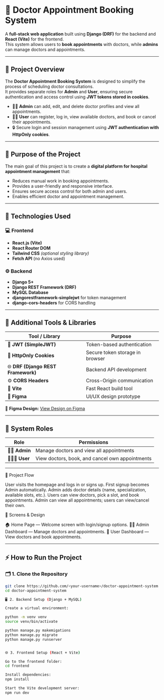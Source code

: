# 🏥 Doctor Appointment Booking System  

A **full-stack web application** built using **Django (DRF)** for the backend and **React (Vite)** for the frontend.  
This system allows users to **book appointments** with doctors, while **admins** can manage doctors and appointments.  

---

## 📖 Project Overview  

The **Doctor Appointment Booking System** is designed to simplify the process of scheduling doctor consultations.  
It provides separate roles for **Admin** and **User**, ensuring secure authentication and access control using **JWT tokens stored in cookies**.  

- 🧑‍⚕️ **Admin** can add, edit, and delete doctor profiles and view all appointments.  
- 👩‍💻 **User** can register, log in, view available doctors, and book or cancel their appointments.  
- 🔒 Secure login and session management using **JWT authentication with HttpOnly cookies**.  

---

## 🎯 Purpose of the Project  

The main goal of this project is to create a **digital platform for hospital appointment management** that:  
- Reduces manual work in booking appointments.  
- Provides a user-friendly and responsive interface.  
- Ensures secure access control for both admin and users.  
- Enables efficient doctor and appointment management.  

---

## 🧩 Technologies Used  

### 💻 Frontend  
- **React.js (Vite)**  
- **React Router DOM**  
- **Tailwind CSS** *(optional styling library)*  
- **Fetch API** (no Axios used)  

### ⚙️ Backend  
- **Django 5+**  
- **Django REST Framework (DRF)**  
- **MySQL Database**  
- **djangorestframework-simplejwt** for token management  
- **django-cors-headers** for CORS handling  

---

## 🧰 Additional Tools & Libraries  

| Tool / Library | Purpose |
|-----------------|----------|
| 🔐 **JWT (SimpleJWT)** | Token-based authentication |
| 🍪 **HttpOnly Cookies** | Secure token storage in browser |
| 🌐 **DRF (Django REST Framework)** | Backend API development |
| ⚙️ **CORS Headers** | Cross-Origin communication |
| 🧱 **Vite** | Fast React build tool |
| 🎨 **Figma** | UI/UX design prototype |

🔗 **Figma Design:** [View Design on Figma](https://www.figma.com/design/c8RMrCTU80azdsYV7MUDzJ/Untitled?node-id=0-1&p=f&t=VPtLiQagOg1GU4Vx-0)

---

## 🧠 System Roles  

| Role | Permissions |
|------|--------------|
| 👩‍💼 **Admin** | Manage doctors and view all appointments |
| 👨‍👩‍⚕️ **User** | View doctors, book, and cancel own appointments |

---

🔄 Project Flow

User visits the homepage and logs in or signs up.
First signup becomes Admin automatically.
Admin adds doctor details (name, specialization, available slots, etc.).
Users can view doctors, pick a slot, and book appointments.
Admin can view all appointments; users can view/cancel their own.

📸 Screens & Design

🏠 Home Page — Welcome screen with login/signup options.
👩‍⚕️ Admin Dashboard — Manage doctors and appointments.
📅 User Dashboard — View doctors and book appointments.

---

## ⚡ How to Run the Project  

### 🗂️ 1. Clone the Repository  
```bash
git clone https://github.com/<your-username>/doctor-appointment-system.git
cd doctor-appointment-system

🖥️ 2. Backend Setup (Django + MySQL)

Create a virtual environment:

python -m venv venv
source venv/bin/activate 

python manage.py makemigations
python manage.py migrate
python manage.py runserver


🌐 3. Frontend Setup (React + Vite)

Go to the frontend folder:
cd frontend

Install dependencies:
npm install

Start the Vite development server:
npm run dev
